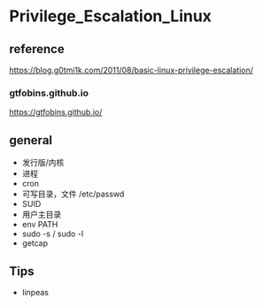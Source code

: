# Privilege_Escalation_Linux

## reference

<https://blog.g0tmi1k.com/2011/08/basic-linux-privilege-escalation/>

### gtfobins.github.io

<https://gtfobins.github.io/>

## general

- 发行版/内核
- 进程
- cron
- 可写目录，文件 /etc/passwd
- SUID
- 用户主目录
- env PATH
- sudo -s / sudo -l
- getcap

## Tips

- linpeas
